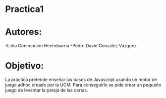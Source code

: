 # Practica1

# Autores:
  -Lidia Concepción Hechebarria
  -Pedro David González Vázquez
  
# Objetivo:
   La práctica pretende enseñar las bases de Javascript usando un motor de juego adhoc creado por la UCM.
   Para conseguirlo se pide crear un pequeño juego de levantar la pareja de las cartas.
